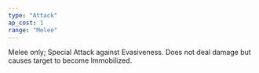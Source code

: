 ```yaml
---
type: "Attack"
ap_cost: 1
range: "Melee"
---
```


Melee only; Special Attack against Evasiveness. Does not deal damage but causes target to become Immobilized. 